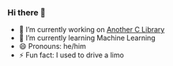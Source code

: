 ### Hi there 👋

- 🔭 I’m currently working on [Another C Library](https://anotherlibrary.com)
- 🌱 I’m currently learning Machine Learning
- 😄 Pronouns: he/him
- ⚡ Fun fact: I used to drive a limo
